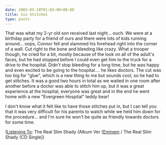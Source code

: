 ```yaml
---
date: 2003-05-18T01:03:00+00:00
title: Six Stitches
type: posts
---
```

That was what my 2-yr old son received last night... ouch. We were at a birthday party for a friend of ours and there were lots of kids running around... oops, Connor fell and slammed his forehead right into the corner of a wall. Cut right to the bone and bleeding like crazy. What a trooper though, he cried for a bit, mostly because of the look on all of the adult's faces, but he had stopped before I could even get him to the truck for a drive to the hospital. Didn't stop bleeding for a long time, but he was happy and even excited to be going to the hospital.... he likes doctors. The cut was too big for "glue", which is a new thing to me but sounds cool, so he had to get stitches. It was a good two hours in total as we waited in one room after another before a doctor was able to stitch him up, but it was a great experience at the hospital, everyone was great and in the end he went home with a new "Evergreen Hospital" teddy bear!

I don't know what it felt like to have those stitches put in, but I can tell you that it was very difficult for his parents to watch while we held him down for the procedure... and I'm sure he won't be quite as friendly towards doctors for some time.


  ([Listening To](https://learn.microsoft.com/en-us/previous-versions/dotnet/articles/ms973230(v=msdn.10)): The Real Slim Shady (Album Ver [[Eminem](https://open.spotify.com/search/Eminem/artists) / The Real Slim Shady (CD Single])
